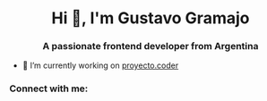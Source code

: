 <h1 align="center">Hi 👋, I'm Gustavo Gramajo</h1>
<h3 align="center">A passionate frontend developer from Argentina</h3>

- 🔭 I’m currently working on [proyecto.coder](^[[200~https://github.com/GuGaGramajo/proyecto.coder.git~)

<h3 align="left">Connect with me:</h3>
<p align="left">
</p>